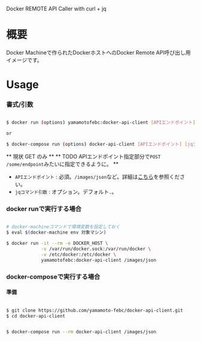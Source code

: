 Docker REMOTE API Caller with curl + jq

# 概要

Docker Machineで作られたDockerホストへのDocker Remote API呼び出し用イメージです。

# Usage

### 書式/引数
```bash

$ docker run (options) yamamotofebc:docker-api-client [APIエンドポイント] [jqコマンド引数]

or

$ docker-compose run (options) docker-api-client [APIエンドポイント] [jqコマンド引数]

```

  ** 現状 GET のみ **
  ** TODO APIエンドポイント指定部分で`POST /some/endpoint`みたいに指定できるように。 **

  - `APIエンドポイント` : 必須。`/images/json`など。詳細は[こちら](https://docs.docker.com/engine/reference/api/docker_remote_api/)を参照ください。
  - `jqコマンド引数` : オプション。デフォルト`.`。

### docker runで実行する場合

```bash

# docker-machineコマンドで環境変数を設定しておく
$ eval $(docker-machine env 対象マシン)

$ docker run -it --rm -e DOCKER_HOST \
             -v /var/run/docker.sock:/var/run/docker \
             -v /etc/docker:/etc/docker \
             yamamotofebc:docker-api-client /images/json

```

### docker-composeで実行する場合

#### 準備

```bash

$ git clone https://github.com/yamamoto-febc/docker-api-client.git
$ cd docker-api-client

```

```bash

$ docker-compose run --rm docker-api-client /images/json

```


